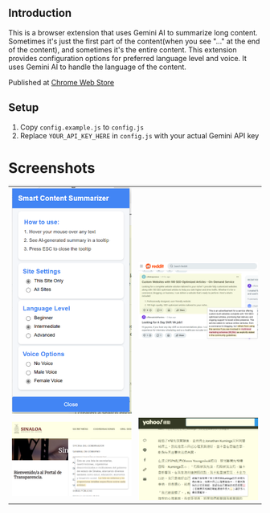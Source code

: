 ## Introduction

This is a browser extension that uses Gemini AI to summarize long content. Sometimes it's just the first part of the content(when you see "..." at the end of the content), and sometimes it's the entire content. This extension provides configuration options for preferred language level and voice. It uses Gemini AI to handle the language of the content.

Published at [Chrome Web Store](https://chromewebstore.google.com/details/smart-content-summarizer/gaenohfblkigmeohomljnblmknpaahdm)

## Setup

1. Copy `config.example.js` to `config.js`
2. Replace `YOUR_API_KEY_HERE` in `config.js` with your actual Gemini API key

# Screenshots

<table>
  <tr>
    <td width="50%">
      <img src="assets\images\settings.png" alt="settings"/>
    </td>
    <td width="50%">
      <img src="assets\images\example-en.png" alt="example in English" />
    </td>
  </tr>
  <tr>
    <td width="50%">
      <img src="assets\images\example-es.png" alt="example in Spanish"/>
    </td>
    <td width="50%">
      <img src="assets\images\example-tw.png" alt="example in Traditional Chinese"/>
    </td>
  </tr>  
</table>
